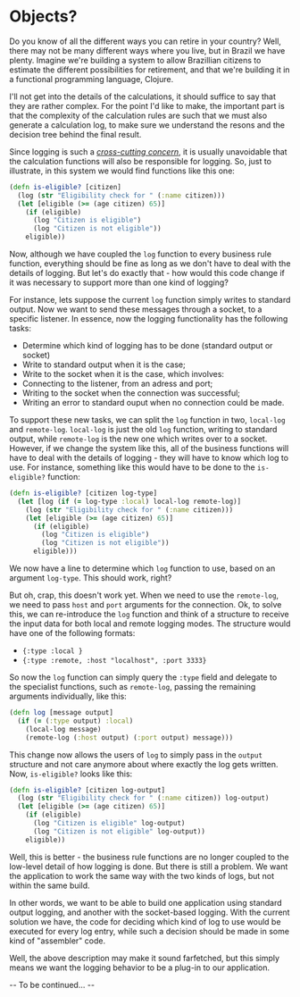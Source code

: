 # Objects?

Do you know of all the different ways you can retire in your country?
Well, there may not be many different ways where you live, but in Brazil we have plenty.
Imagine we're building a system to allow Brazillian citizens to estimate the different possibilities for retirement, and
that we're building it in a functional programming language, Clojure.

I'll not get into the details of the calculations, it should suffice to say that they are rather complex. For the point I'd like to make, 
the important part is that the complexity of the calculation rules are such that we must also generate a calculation log,
to make sure we understand the resons and the decision tree behind the final result.

Since logging is such a *[cross-cutting concern](https://en.wikipedia.org/wiki/Cross-cutting_concern)*, 
it is usually unavoidable that the calculation functions will also be responsible for logging.
So, just to illustrate, in this system we would find functions like this one:
```clojure
(defn is-eligible? [citizen]
  (log (str "Eligibility check for " (:name citizen)))
  (let [eligible (>= (age citizen) 65)]
    (if (eligible) 
      (log "Citizen is eligible")
      (log "Citizen is not eligible"))
    eligible))
```

Now, although we have coupled the `log` function to every business rule function, 
everything should be fine as long as we don't have to deal with the details of logging.
But let's do exactly that - how would this code change if it was necessary to support more than one kind of logging?

For instance, lets suppose the current `log` function simply writes to standard output. 
Now we want to send these messages through a socket, to a specific listener.
In essence, now the logging functionality has the following tasks:
*  Determine which kind of logging has to be done (standard output or socket)
*  Write to standard output when it is the case;
*  Write to the socket when it is the case, which involves:
  *  Connecting to the listener, from an adress and port;
  *  Writing to the socket when the connection was successful;
  *  Writing an error to standard ouput when no connection could be made.

To support these new tasks, we can split the `log` function in two, `local-log` and `remote-log`.
`local-log` is just the old `log` function, writing to standard output, while `remote-log` is the new one which writes over to a socket.
However, if we change the system like this, all of the business functions will have to deal with the details of logging - they will have to know which log to use.
For instance, something like this would have to be done to the `is-eligible?` function:
```clojure
(defn is-eligible? [citizen log-type]
  (let [log (if (= log-type :local) local-log remote-log)]
    (log (str "Eligibility check for " (:name citizen)))
    (let [eligible (>= (age citizen) 65)]
      (if (eligible) 
        (log "Citizen is eligible")
        (log "Citizen is not eligible"))
      eligible)))
```

We now have a line to determine which `log` function to use, based on an argument `log-type`. This should work, right?

But oh, crap, this doesn't work yet. When we need to use the `remote-log`, we need to pass `host` and `port` arguments for the connection.
Ok, to solve this, we can re-introduce the `log` function and think of a structure to receive the input data for both local and remote logging modes. The structure would have one of the following formats:
*  `{:type :local }`
*  `{:type :remote, :host "localhost", :port 3333}`

So now the `log` function can simply query the `:type` field and delegate to the specialist functions, such as `remote-log`, passing the remaining arguments individually, like this:
```clojure
(defn log [message output]
  (if (= (:type output) :local)
    (local-log message)
    (remote-log (:host output) (:port output) message)))
```

This change now allows the users of `log` to simply pass in the `output` structure and not care anymore about where exactly the log gets written. Now, `is-eligible?` looks like this:
```clojure
(defn is-eligible? [citizen log-output]
  (log (str "Eligibility check for " (:name citizen)) log-output)
  (let [eligible (>= (age citizen) 65)]
    (if (eligible) 
      (log "Citizen is eligible" log-output)
      (log "Citizen is not eligible" log-output))
    eligible))
```

Well, this is better - the business rule functions are no longer coupled to the low-level detail of how logging is done.
But there is still a problem. We want the application to work the same way with the two kinds of logs, but not within the same build.

In other words, we want to be able to build one application using standard output logging, and another with the socket-based logging. With the current solution we have, the code for deciding which kind of log to use would be executed for every log entry, while such a decision should be made in some kind of "assembler" code.

Well, the above description may make it sound farfetched, but this simply means we want the logging behavior to be a plug-in to our application.

-- To be continued... --
